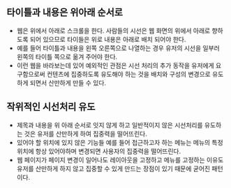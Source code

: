 ## 타이틀과 내용은 위아래 순서로
- 웹은 위에서 아래로 스크롤을 한다. 사람들의 시선은 웹 화면의 위에서 아래로 향하도록 되어 있으므로 타이들은 위로 내용은 아래로 배치 되어야 한다.
- 예를 들어 타이틀과 내용을 왼쪽 오른쪽으로 나열하는 경우 유저의 시선을 일부러 왼쪽의 타이틀 쪽으로 옮겨 주어야 한다.
- 이런 웹을 바라보는데 있어 예외적인 관점은 시선 처리의 추가 동작을 유저에게 요구함으로써 컨텐츠에 집중하도록 유도해야 하는 것을 배치와 구성의 변경으로 유도하게 되면서 산만하게 만들 수 있다.

## 작위적인 시선처리 유도
- 제목과 내용을 위 아래 순서로 잇지 않게 하고 일반적이지 않은 시선처리를 유도하는 것은 유저를 산만하게 하여 집중력을 떨어뜨린다.
- 있어야 할 위치에 있지 않은 기능들 예를 들어 접근하고자 하는 메뉴는 메뉴의 특정 위치에 항상 있어야하며 변경되면 사용자의 집중력을 떨어뜨린다.
- 웹 페이지가 페이지 변경이 일어나도 레이아웃을 고정하고 메뉴를 고정하는 이유도 유저를 산만하게 하지 않고 집중할 수 있게 만드는 장점이 있기 때문에 굳어진 패턴이다.
